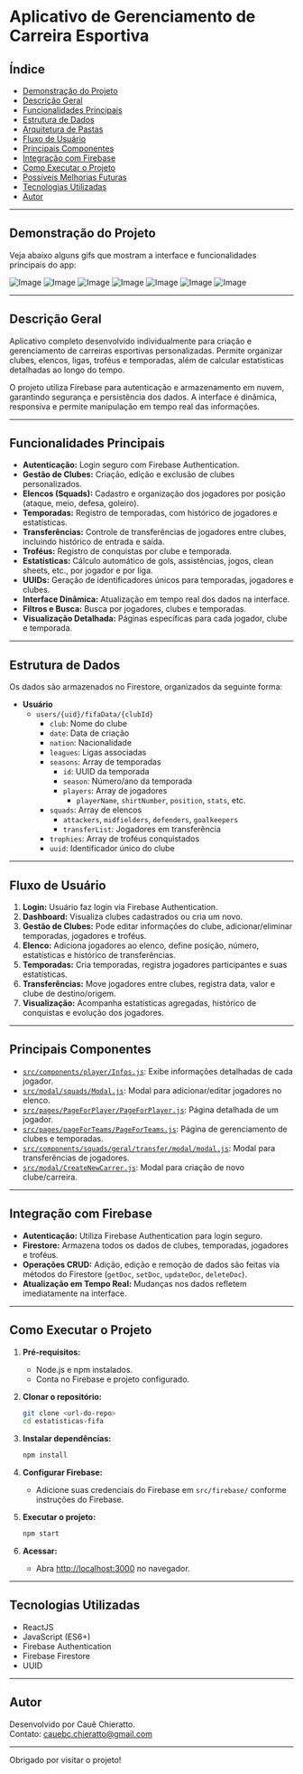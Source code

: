 # Aplicativo de Gerenciamento de Carreira Esportiva

## Índice

- [Demonstração do Projeto](#demonstração-do-projeto)
- [Descrição Geral](#descrição-geral)
- [Funcionalidades Principais](#funcionalidades-principais)
- [Estrutura de Dados](#estrutura-de-dados)
- [Arquitetura de Pastas](#arquitetura-de-pastas)
- [Fluxo de Usuário](#fluxo-de-usuário)
- [Principais Componentes](#principais-componentes)
- [Integração com Firebase](#integração-com-firebase)
- [Como Executar o Projeto](#como-executar-o-projeto)
- [Possíveis Melhorias Futuras](#possíveis-melhorias-futuras)
- [Tecnologias Utilizadas](#tecnologias-utilizadas)
- [Autor](#autor)

---

## Demonstração do Projeto

Veja abaixo alguns gifs que mostram a interface e funcionalidades principais do app:

![Image](https://github.com/user-attachments/assets/1885a3d9-c198-47f3-bb2f-d09794f81ed0)
![Image](https://github.com/user-attachments/assets/dddd9af9-5393-4bdc-93e0-c88c0d5569e8)
![Image](https://github.com/user-attachments/assets/18158a13-b9ce-4ee7-a09e-e82301939862)
![Image](https://github.com/user-attachments/assets/3c1f955d-1081-431b-afeb-e56ec5c31e12)
![Image](https://github.com/user-attachments/assets/7eaaba59-c02e-4e6c-81da-7998ad278f78)
![Image](https://github.com/user-attachments/assets/fe4c3f68-263f-42e5-9ff7-5e50457a7ae9)
![Image](https://github.com/user-attachments/assets/6e0ae872-521b-43b0-b6ff-fe1004d41e0e)

---

## Descrição Geral

Aplicativo completo desenvolvido individualmente para criação e gerenciamento de carreiras esportivas personalizadas. Permite organizar clubes, elencos, ligas, troféus e temporadas, além de calcular estatísticas detalhadas ao longo do tempo.

O projeto utiliza Firebase para autenticação e armazenamento em nuvem, garantindo segurança e persistência dos dados. A interface é dinâmica, responsiva e permite manipulação em tempo real das informações.

---

## Funcionalidades Principais

- **Autenticação:** Login seguro com Firebase Authentication.
- **Gestão de Clubes:** Criação, edição e exclusão de clubes personalizados.
- **Elencos (Squads):** Cadastro e organização dos jogadores por posição (ataque, meio, defesa, goleiro).
- **Temporadas:** Registro de temporadas, com histórico de jogadores e estatísticas.
- **Transferências:** Controle de transferências de jogadores entre clubes, incluindo histórico de entrada e saída.
- **Troféus:** Registro de conquistas por clube e temporada.
- **Estatísticas:** Cálculo automático de gols, assistências, jogos, clean sheets, etc., por jogador e por liga.
- **UUIDs:** Geração de identificadores únicos para temporadas, jogadores e clubes.
- **Interface Dinâmica:** Atualização em tempo real dos dados na interface.
- **Filtros e Busca:** Busca por jogadores, clubes e temporadas.
- **Visualização Detalhada:** Páginas específicas para cada jogador, clube e temporada.

---

## Estrutura de Dados

Os dados são armazenados no Firestore, organizados da seguinte forma:

- **Usuário**
  - `users/{uid}/fifaData/{clubId}`
    - `club`: Nome do clube
    - `date`: Data de criação
    - `nation`: Nacionalidade
    - `leagues`: Ligas associadas
    - `seasons`: Array de temporadas
      - `id`: UUID da temporada
      - `season`: Número/ano da temporada
      - `players`: Array de jogadores
        - `playerName`, `shirtNumber`, `position`, `stats`, etc.
    - `squads`: Array de elencos
      - `attackers`, `midfielders`, `defenders`, `goalkeepers`
      - `transferList`: Jogadores em transferência
    - `trophies`: Array de troféus conquistados
    - `uuid`: Identificador único do clube

---

## Fluxo de Usuário

1. **Login:** Usuário faz login via Firebase Authentication.
2. **Dashboard:** Visualiza clubes cadastrados ou cria um novo.
3. **Gestão de Clubes:** Pode editar informações do clube, adicionar/eliminar temporadas, jogadores e troféus.
4. **Elenco:** Adiciona jogadores ao elenco, define posição, número, estatísticas e histórico de transferências.
5. **Temporadas:** Cria temporadas, registra jogadores participantes e suas estatísticas.
6. **Transferências:** Move jogadores entre clubes, registra data, valor e clube de destino/origem.
7. **Visualização:** Acompanha estatísticas agregadas, histórico de conquistas e evolução dos jogadores.

---

## Principais Componentes

- [`src/components/player/Infos.js`](src/components/player/Infos.js): Exibe informações detalhadas de cada jogador.
- [`src/modal/squads/Modal.js`](src/modal/squads/Modal.js): Modal para adicionar/editar jogadores no elenco.
- [`src/pages/PageForPlayer/PageForPlayer.js`](src/pages/PageForPlayer/PageForPlayer.js): Página detalhada de um jogador.
- [`src/pages/pageForTeams/PageForTeams.js`](src/pages/pageForTeams/PageForTeams.js): Página de gerenciamento de clubes e temporadas.
- [`src/components/squads/geral/transfer/modal/modal.js`](src/components/squads/geral/transfer/modal/modal.js): Modal para transferências de jogadores.
- [`src/modal/CreateNewCarrer.js`](src/modal/CreateNewCarrer.js): Modal para criação de novo clube/carreira.

---

## Integração com Firebase

- **Autenticação:** Utiliza Firebase Authentication para login seguro.
- **Firestore:** Armazena todos os dados de clubes, temporadas, jogadores e troféus.
- **Operações CRUD:** Adição, edição e remoção de dados são feitas via métodos do Firestore (`getDoc`, `setDoc`, `updateDoc`, `deleteDoc`).
- **Atualização em Tempo Real:** Mudanças nos dados refletem imediatamente na interface.

---

## Como Executar o Projeto

1. **Pré-requisitos:**

   - Node.js e npm instalados.
   - Conta no Firebase e projeto configurado.

2. **Clonar o repositório:**

   ```sh
   git clone <url-do-repo>
   cd estatisticas-fifa
   ```

3. **Instalar dependências:**

   ```sh
   npm install
   ```

4. **Configurar Firebase:**

   - Adicione suas credenciais do Firebase em `src/firebase/` conforme instruções do Firebase.

5. **Executar o projeto:**

   ```sh
   npm start
   ```

6. **Acessar:**
   - Abra [http://localhost:3000](http://localhost:3000) no navegador.

---

## Tecnologias Utilizadas

- ReactJS
- JavaScript (ES6+)
- Firebase Authentication
- Firebase Firestore
- UUID

---

## Autor

Desenvolvido por Cauê Chieratto.  
Contato: cauebc.chieratto@gmail.com

---

Obrigado por visitar o projeto!
